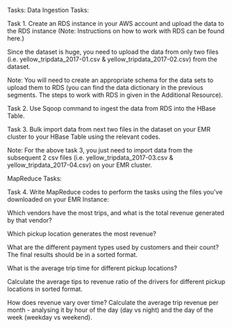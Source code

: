 Tasks:
Data Ingestion Tasks:

Task 1. Create an RDS instance in your AWS account and upload the data to the RDS instance (Note: Instructions on how to work with RDS can be found here.)

Since the dataset is huge, you need to upload the data from only two files (i.e. yellow_tripdata_2017-01.csv & yellow_tripdata_2017-02.csv) from the dataset.

Note: You will need to create an appropriate schema for the data sets to upload them to RDS (you can find the data dictionary in the previous segments. The steps to work with RDS in given in the Additional Resource).

 

Task 2. Use Sqoop command to ingest the data from RDS into the HBase Table.

 

Task 3. Bulk import data from next two files in the dataset on your EMR cluster to your HBase Table using the relevant codes.

Note: For the above task 3, you just need to import data from the subsequent 2 csv files (i.e. yellow_tripdata_2017-03.csv & yellow_tripdata_2017-04.csv) on your EMR cluster.

 

MapReduce Tasks:

Task 4. Write MapReduce codes to perform the tasks using the files you’ve downloaded on your EMR Instance:

Which vendors have the most trips, and what is the total revenue generated by that vendor?
 
Which pickup location generates the most revenue? 
 
What are the different payment types used by customers and their count? The final results should be in a sorted format.
 
What is the average trip time for different pickup locations?
 
Calculate the average tips to revenue ratio of the drivers for different pickup locations in sorted format.
 
How does revenue vary over time? Calculate the average trip revenue per month - analysing it by hour of the day (day vs night) and the day of the week (weekday vs weekend).
